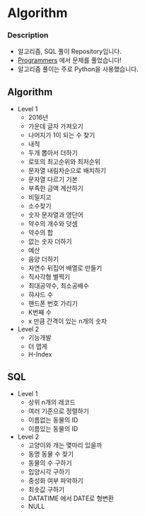 # Algorithm
 ### Description
  - 알고리즘, SQL 풀이 Repository입니다.
  - [Programmers](https://programmers.co.kr/) 에서 문제를 풀었습니다!
  - 알고리즘 풀이는 주로 Python을 사용했습니다.
 ## Algorithm 
  - Level 1
    - 2016년
    - 가운데 글자 가져오기
    - 나머지가 1이 되는 수 찾기 
    - 내적
    - 두개 뽑아서 더하기
    - 로또의 최고순위와 최저순위
    - 문자열 내림차순으로 배치하기 
    - 문자열 다르기 기본
    - 부족한 금액 계산하기
    - 비밀지고
    - 소수찾기
    - 숫자 문자열과 영단어
    - 약수의 개수와 덧셈
    - 약수의 합
    - 없는 숫자 더하기
    - 예산
    - 음양 더하기
    - 자연수 뒤집어 배열로 만들기
    - 직사각형 별찍기
    - 최대공약수, 최소공배수
    - 햐샤드 수
    - 핸드폰 번호 가리기
    - K번째 수 
    - x 만큼 간격이 있는 n개의 숫자 
  - Level 2
    - 기능개발
    - 더 맵게
    - H-Index
## SQL 
  - Level 1
    - 상위 n개의 레코드 
    - 여러 기준으로 정렬하기 
    - 이름없는 동물의 ID 
    - 이름있는 동물의 ID
  - Level 2
    - 고양이와 개는 몇마리 있을까
    - 동명 동물 수 찾기
    - 동물의 수 구하기
    - 입양시각 구하기
    - 중성화 여부 파악하기
    - 최솟값 구하기
    - DATATIME 에서 DATE로 형변환
    - NULL  
